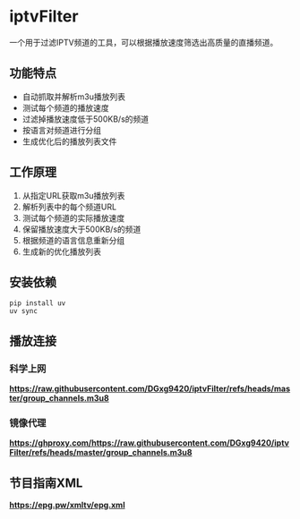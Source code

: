 # iptvFilter

一个用于过滤IPTV频道的工具，可以根据播放速度筛选出高质量的直播频道。

## 功能特点

- 自动抓取并解析m3u播放列表
- 测试每个频道的播放速度
- 过滤掉播放速度低于500KB/s的频道
- 按语言对频道进行分组
- 生成优化后的播放列表文件

## 工作原理

1. 从指定URL获取m3u播放列表
2. 解析列表中的每个频道URL
3. 测试每个频道的实际播放速度
4. 保留播放速度大于500KB/s的频道
5. 根据频道的语言信息重新分组
6. 生成新的优化播放列表

## 安装依赖
```
pip install uv
uv sync
```

## 播放连接

### 科学上网
**https://raw.githubusercontent.com/DGxg9420/iptvFilter/refs/heads/master/group_channels.m3u8**

### 镜像代理
**https://ghproxy.com/https://raw.githubusercontent.com/DGxg9420/iptvFilter/refs/heads/master/group_channels.m3u8**

## 节目指南XML
**https://epg.pw/xmltv/epg.xml**



